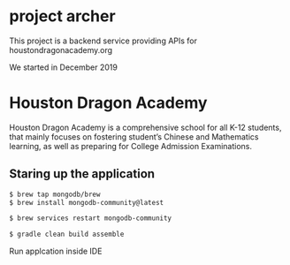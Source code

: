 # project archer 
This project is a backend service providing APIs for houstondragonacademy.org

We started in December 2019
# Houston Dragon Academy
Houston Dragon Academy is a comprehensive school for all K-12 students, that mainly focuses on fostering student’s Chinese and Mathematics learning, as well as preparing for College Admission Examinations.
## Staring up the application
```bash
$ brew tap mongodb/brew
$ brew install mongodb-community@latest
```
```bash
$ brew services restart mongodb-community
```
```bash
$ gradle clean build assemble
```
Run applcation inside IDE
